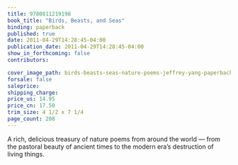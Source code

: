 ```yaml
---
title: 9780811219198
book_title: "Birds, Beasts, and Seas"
binding: paperback
published: true
date: 2011-04-29T14:28:45-04:00
publication_date: 2011-04-29T14:28:45-04:00
show_in_forthcoming: false
contributors:

cover_image_path: birds-beasts-seas-nature-poems-jeffrey-yang-paperback-cover-art.jpg
forsale: false
saleprice:
shipping_charge:
price_us: 14.95
price_cn: 17.50
trim_size: 4 1/2 x 7 1/4
page_count: 208
---
```

A rich, delicious treasury of nature poems from around the world — from the pastoral beauty of ancient times to the modern era’s destruction of living things.

